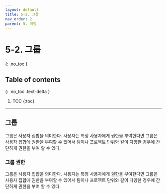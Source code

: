 ```yaml
---
layout: default
title: 5-2. 그룹
nav_order: 2
parent: 5. 계정
---
```


# 5-2. 그룹
{: .no_toc }

## Table of contents
{: .no_toc .text-delta }

1. TOC
{:toc}

---

## 그룹
그룹은 사용자 집합을 의미한다. 사용자는 특정 사용자에게 권한을 부여한다면 그룹은 사용자 집합에 권한을 부여할 수 있어서 팀이나 프로젝트 단위와 같이 다양한 경우에 간단하게 권한을 부여 할 수 있다.


### 그룹 권한
그룹은 사용자 집합을 의미한다. 사용자는 특정 사용자에게 권한을 부여한다면 그룹은 사용자 집합에 권한을 부여할 수 있어서 팀이나 프로젝트 단위와 같이 다양한 경우에 간단하게 권한을 부여 할 수 있다.
